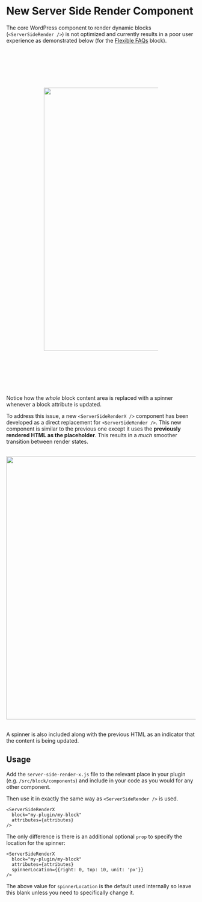 # New Server Side Render Component
The core WordPress component to render dynamic blocks (`<ServerSideRender />`) is not optimized and currently results in a poor user experience as demonstrated below (for the [Flexible FAQs](https://wpgoplugins.com/plugins/flexible-faqs/) block).<br><br>

<p align="center" style="margin:100px;">
  <img src="https://user-images.githubusercontent.com/1482075/89642033-e4a0ba00-d8aa-11ea-9449-96e9fb9299e4.gif" width="700">
</p>

<br>Notice how the *whole* block content area is replaced with a spinner whenever a block attribute is updated.

To address this issue, a new `<ServerSideRenderX />` component has been developed as a direct replacement for `<ServerSideRender />`. This new component is similar to the previous one except it uses the **previously rendered HTML as the placeholder**. This results in a *much* smoother transition between render states.<br><br>

<p align="center">
  <img src="https://user-images.githubusercontent.com/1482075/89642258-6395f280-d8ab-11ea-82b5-6cbba42ae72f.gif" width="700">
</p>

<br>A spinner is also included along with the previous HTML as an indicator that the content is being updated.

## Usage

Add the `server-side-render-x.js` file to the relevant place in your plugin (e.g. `/src/block/components`) and include in your code as you would for any other component.

Then use it in exactly the same way as `<ServerSideRender />` is used.

    <ServerSideRenderX
	  block="my-plugin/my-block"
      attributes={attributes}
	/>

The only difference is there is an additional optional `prop` to specify the location for the spinner:

    <ServerSideRenderX
	  block="my-plugin/my-block"
      attributes={attributes}
      spinnerLocation={{right: 0, top: 10, unit: 'px'}}
	/>

The above value for `spinnerLocation` is the default used internally so leave this blank unless you need to specifically change it.
